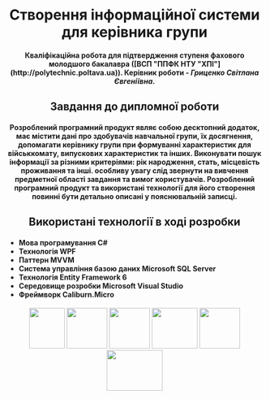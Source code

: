 <h1 align="center">Створення інформаційної системи для керівника групи</h1>
<h4 align="center">Кваліфікаційна робота для підтвердження ступеня фахового молодшого бакалавра ([ВСП "ППФК НТУ "ХПІ"](http://polytechnic.poltava.ua)).
  Керівник роботи - <i>Гриценко Світлана Євгеніївна</i>.</h4>
<h2 align="center">Завдання до дипломної роботи</h2>
<h4 align="center">Розроблений програмний продукт являє собою десктопний додаток, має містити дані про здобувачів навчальної групи, їх досягнення, допомагати керівнику групи при формуванні характеристик для військкомату, випускових характеристик та інших. Виконувати пошук інформації за різними критеріями: рік народження, стать, місцевість проживання та інші. особливу увагу слід звернути на вивчення предметної області завдання та вимог користувачів. Розроблений програмний продукт та використані технології для його створення повинні бути детально описані у пояснювальній записці.</h4>
<h2 align="center">Використані технології в ході розробки</h2>
<h4><ul>
  <li>Мова програмування С#</li>
  <li>Технологія WPF</li>
  <li>Паттерн MVVM</li>
  <li>Система управління базою даних Microsoft SQL Server</li>
  <li>Технологія Entity Framework 6</li>
  <li>Середовище розробки Microsoft Visual Studio</li> 
  <li>Фреймворк Caliburn.Micro</li>
 </ul></h4>
 <div align="center">
 <img  src="https://static-00.iconduck.com/assets.00/c-sharp-c-icon-456x512-9sej0lrz.png" width="70" height="80">
  <img  src="https://www.ambient-it.net/wp-content/uploads/2016/04/wpf-logo-175.png" width="80" height="80">
    <img  src="https://raw.githubusercontent.com/irontec/android-mvvm-example/master/logo.png" width="80" height="80">
    <img  src="https://brandslogos.com/wp-content/uploads/thumbs/microsoft-sql-server-logo-vector.svg" width="90" height="80">
    <img  src="https://codeopinion.com/wp-content/uploads/2017/10/Bitmap-MEDIUM_Entity-Framework-Core-Logo_2colors_Square_Boxed_RGB.png" width="80" height="80">
    <img  src="https://1000logos.net/wp-content/uploads/2023/04/Visual-Studio-Logo-2019.png" width="110" height="80">
  </div>
